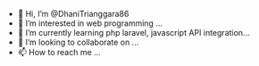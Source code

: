 - 👋 Hi, I’m @DhaniTrianggara86
- 👀 I’m interested in web programming ...
- 🌱 I’m currently learning php laravel, javascript API integration...
- 💞️ I’m looking to collaborate on ...
- 📫 How to reach me ...

<!---
DhaniTrianggara86/DhaniTrianggara86 is a ✨ special ✨ repository because its `README.md` (this file) appears on your GitHub profile.
You can click the Preview link to take a look at your changes.
--->
